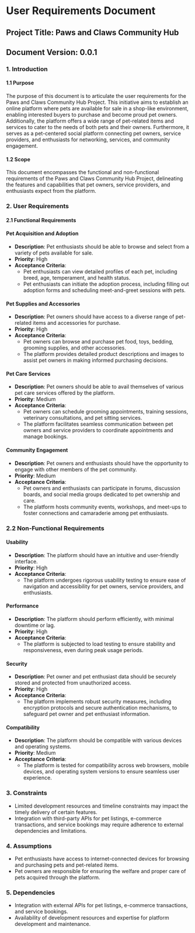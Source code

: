 # User Requirements Document

## Project Title: Paws and Claws Community Hub

## Document Version: 0.0.1

### 1. Introduction

#### 1.1 Purpose

The purpose of this document is to articulate the user requirements for the Paws and Claws Community Hub Project. This initiative aims to establish an online platform where pets are available for sale in a shop-like environment, enabling interested buyers to purchase and become proud pet owners. Additionally, the platform offers a wide range of pet-related items and services to cater to the needs of both pets and their owners. Furthermore, it serves as a pet-centered social platform connecting pet owners, service providers, and enthusiasts for networking, services, and community engagement.

#### 1.2 Scope

This document encompasses the functional and non-functional requirements of the Paws and Claws Community Hub Project, delineating the features and capabilities that pet owners, service providers, and enthusiasts expect from the platform.

### 2. User Requirements

#### 2.1 Functional Requirements

#### Pet Acquisition and Adoption

- **Description**: Pet enthusiasts should be able to browse and select from a variety of pets available for sale.
- **Priority**: High
- **Acceptance Criteria**:
  - Pet enthusiasts can view detailed profiles of each pet, including breed, age, temperament, and health status.
  - Pet enthusiasts can initiate the adoption process, including filling out adoption forms and scheduling meet-and-greet sessions with pets.

#### Pet Supplies and Accessories

- **Description**: Pet owners should have access to a diverse range of pet-related items and accessories for purchase.
- **Priority**: High
- **Acceptance Criteria**:
  - Pet owners can browse and purchase pet food, toys, bedding, grooming supplies, and other accessories.
  - The platform provides detailed product descriptions and images to assist pet owners in making informed purchasing decisions.

#### Pet Care Services

- **Description**: Pet owners should be able to avail themselves of various pet care services offered by the platform.
- **Priority**: Medium
- **Acceptance Criteria**:
  - Pet owners can schedule grooming appointments, training sessions, veterinary consultations, and pet sitting services.
  - The platform facilitates seamless communication between pet owners and service providers to coordinate appointments and manage bookings.

#### Community Engagement

- **Description**: Pet owners and enthusiasts should have the opportunity to engage with other members of the pet community.
- **Priority**: Medium
- **Acceptance Criteria**:
  - Pet owners and enthusiasts can participate in forums, discussion boards, and social media groups dedicated to pet ownership and care.
  - The platform hosts community events, workshops, and meet-ups to foster connections and camaraderie among pet enthusiasts.

### 2.2 Non-Functional Requirements

#### Usability

- **Description**: The platform should have an intuitive and user-friendly interface.
- **Priority**: High
- **Acceptance Criteria**:
  - The platform undergoes rigorous usability testing to ensure ease of navigation and accessibility for pet owners, service providers, and enthusiasts.

#### Performance

- **Description**: The platform should perform efficiently, with minimal downtime or lag.
- **Priority**: High
- **Acceptance Criteria**:
  - The platform is subjected to load testing to ensure stability and responsiveness, even during peak usage periods.

#### Security

- **Description**: Pet owner and pet enthusiast data should be securely stored and protected from unauthorized access.
- **Priority**: High
- **Acceptance Criteria**:
  - The platform implements robust security measures, including encryption protocols and secure authentication mechanisms, to safeguard pet owner and pet enthusiast information.

#### Compatibility

- **Description**: The platform should be compatible with various devices and operating systems.
- **Priority**: Medium
- **Acceptance Criteria**:
  - The platform is tested for compatibility across web browsers, mobile devices, and operating system versions to ensure seamless user experience.

### 3. Constraints

- Limited development resources and timeline constraints may impact the timely delivery of certain features.
- Integration with third-party APIs for pet listings, e-commerce transactions, and service bookings may require adherence to external dependencies and limitations.

### 4. Assumptions

- Pet enthusiasts have access to internet-connected devices for browsing and purchasing pets and pet-related items.
- Pet owners are responsible for ensuring the welfare and proper care of pets acquired through the platform.

### 5. Dependencies

- Integration with external APIs for pet listings, e-commerce transactions, and service bookings.
- Availability of development resources and expertise for platform development and maintenance.
